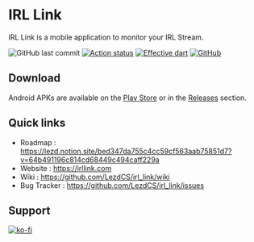 # IRL Link

IRL Link is a mobile application to monitor your IRL Stream.

![GitHub last commit](https://img.shields.io/github/last-commit/lezdcs/irl_link)
[![Action status](https://img.shields.io/github/actions/workflow/status/lezdcs/irl_link/main.yml?branch=master)](https://github.com/LezdCS/irl-link/actions)
[![Effective dart](https://img.shields.io/badge/style-effective%20dart-%230879ba)](https://dart.dev/guides/language/effective-dart)
[![GitHub](https://img.shields.io/github/license/lezdcs/irl_link?color=%238442f5)](https://choosealicense.com/licenses/gpl-3.0/)

## Download
Android APKs are available on the [Play Store](https://play.google.com/store/apps/details?id=dev.lezd.www.irllink) or in the [Releases](https://github.com/LezdCS/irl_link/releases) section.

## Quick links
- Roadmap : https://lezd.notion.site/bed347da755c4cc59cf563aab75851d7?v=64b491196c814cd68449c494caff229a
- Website : https://irllink.com
- Wiki : https://github.com/LezdCS/irl_link/wiki
- Bug Tracker : https://github.com/LezdCS/irl_link/issues

## Support
[![ko-fi](https://ko-fi.com/img/githubbutton_sm.svg)](https://ko-fi.com/J3J43ML34)
